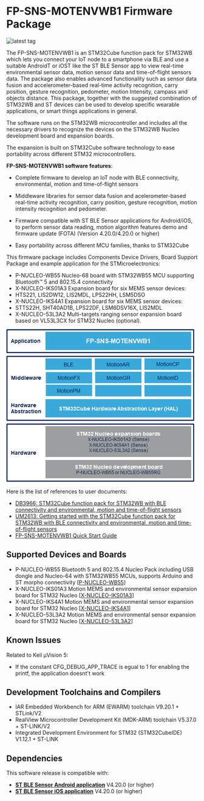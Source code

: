 # FP-SNS-MOTENVWB1 Firmware Package

![latest tag](https://img.shields.io/github/v/tag/STMicroelectronics/fp-sns-motenvwb1.svg?color=brightgreen)

The FP-SNS-MOTENVWB1 is an STM32Cube function pack for STM32WB which lets you connect your IoT node to a smartphone via BLE and use a suitable AndroidT or iOST like the ST BLE Sensor app
to view real-time environmental sensor data, motion sensor data and time-of-flight sensors data.
The package also enables advanced functionality such as sensor data fusion and accelerometer-based real-time activity recognition, carry position, gesture recognition, pedometer, motion Intensity, campass and objects distance.
This package, together with the suggested combination of STM32WB and ST devices can be used to develop specific wearable applications, or smart things applications in general.

The software runs on the STM32WB microcontroller and includes all the necessary drivers to recognize the devices on the STM32WB Nucleo development board and expansion boards.

The expansion is built on STM32Cube software technology to ease portability across different STM32 microcontrollers.

**FP-SNS-MOTENVWB1 software features**:

- Complete firmware to develop an IoT node with BLE connectivity, environmental, motion and time-of-flight sensors

- Middleware libraries for sensor data fusion and acelerometer-based real-time activity recognition, carry position, gesture recognition, motion intensity recognition and pedometer.

- Firmware compatible with ST BLE Sensor applications for Android/iOS, to perform sensor data reading, motion algorithm features demo and firmware update (FOTA)
(Version 4.20.0/4.20.0 or higher)

- Easy portability across different MCU families, thanks to STM32Cube

This firmware package includes Components Device Drivers, Board Support Package and example application for the STMicroelectronics:

- P-NUCLEO-WB55 Nucleo-68 board with STM32WB55 MCU supporting Bluetooth™ 5 and 802.15.4 connectivity
- X-NUCLEO-IKS01A3 Expansion board for six MEMS sensor devices:
 - HTS221, LIS2DW12, LIS2MDL, LPS22HH, LSM5DSO
- X-NUCLEO-IKS4A1 Expansion board for six MEMS sensor devices:
 - STTS22H, SHT40AD1B, LPS22DF, LSM6DSV16X, LIS2MDL
- X-NUCLEO-53L3A2  Multi-targets ranging sensor expansion board based on VL53L3CX for STM32 Nucleo (optional).
  
[![The FP-SNS-MOTENVWB1 package contents](_htmresc/FP-SNS-MOTENVWB1_Software_Architecture.png)]()

Here is the list of references to user documents:

- [DB3966: STM32Cube function pack for STM32WB with BLE connectivity and environmental, motion and time-of-flight sensors ](https://www.st.com/resource/en/data_brief/fp-sns-motenvwb1.pdf)
- [UM2613: Getting started with the STM32Cube function pack for STM32WB with BLE connectivity and environmental, motion and time-of-flight sensors](https://www.st.com/resource/en/user_manual/um2613-getting-started-with-the-stm32cube-function-pack-for-stm32wb-with-ble-connectivity-and-environmental-and-motion-sensors-stmicroelectronics.pdf)
- [FP-SNS-MOTENVWB1 Quick Start Guide](https://www.st.com/content/ccc/resource/sales_and_marketing/presentation/product_presentation/group0/b5/d0/d6/69/23/4e/41/07/FP-SNS-MOTENVWB1_QUICK_STRART_GUIDE/files/fp-sns-motenvwb1_quick_start_guide.pdf/jcr:content/translations/en.fp-sns-motenvwb1_quick_start_guide.pdf)

## Supported Devices and Boards

- P-NUCLEO-WB55 Bluetooth 5 and 802.15.4 Nucleo Pack including USB dongle and Nucleo-64 with STM32WB55 MCUs, supports Arduino and ST morpho connectivity \[[P-NUCLEO-WB55](https://www.st.com/content/st_com/en/products/evaluation-tools/product-evaluation-tools/mcu-mpu-eval-tools/stm32-mcu-mpu-eval-tools/stm32-nucleo-boards/p-nucleo-wb55.html)\]
- X-NUCLEO-IKS01A3 Motion MEMS and environmental sensor expansion board for STM32 Nucleo \[[X-NUCLEO-IKS01A3](https://www.st.com/en/ecosystems/x-nucleo-iks01a3.html)]
- X-NUCLEO-IKS4A1 Motion MEMS and environmental sensor expansion board for STM32 Nucleo \[[X-NUCLEO-IKS4A1](https://www.st.com/en/ecosystems/x-nucleo-iks4a1.html)]
- X-NUCLEO-53L3A2 Motion MEMS and environmental sensor expansion board for STM32 Nucleo \[[X-NUCLEO-53L3A2](https://www.st.com/en/evaluation-tools/x-nucleo-53l3a2.html)\]

## Known Issues

Related to Keil µVision 5:

- If the constant CFG_DEBUG_APP_TRACE is egual to 1 for enabling the printf, the application doesnt't work
	
## Development Toolchains and Compilers

-   IAR Embedded Workbench for ARM (EWARM) toolchain V9.20.1 + STLink/V2
-   RealView Microcontroller Development Kit (MDK-ARM) toolchain V5.37.0 + ST-LINK/V2
-   Integrated Development Environment for STM32 (STM32CubeIDE) V1.12.1 + ST-LINK
	
## Dependencies 

This software release is compatible with:

- [**ST BLE Sensor Android application**](https://play.google.com/store/apps/details?id=com.st.bluems)  V4.20.0 (or higher)
- [**ST BLE Sensor iOS application**](https://apps.apple.com/it/app/st-ble-sensor/id993670214)  V4.20.0 (or higher)

